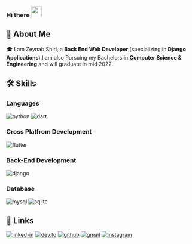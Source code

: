 ### Hi there <img src="https://media.giphy.com/media/hvRJCLFzcasrR4ia7z/giphy.gif" width="29px">

## 🚀 About Me

🎓 I am Zeynab Shiri, a **Back End Web Developer** (specializing in **Django Applications**).I am also Pursuing my Bachelors in **Computer Science & Engineering** and will graduate in mid 2022.

## 🛠️ Skills

### Languages

![python](https://img.shields.io/badge/Python-3776AB?style=for-the-badge&logo=python&logoColor=white)
![dart](https://img.shields.io/badge/Dart-28B6F6?style=for-the-badge&logo=dart&logoColor=white)

### Cross Platfrom Development

![flutter](https://img.shields.io/badge/Flutter-28B6F6?style=for-the-badge&logo=flutter&logoColor=white)


### Back-End Development

![django](https://img.shields.io/badge/Django-092E20?style=for-the-badge&logo=django&logoColor=white)

### Database

![mysql](https://img.shields.io/badge/MySQL-00000F?style=for-the-badge&logo=mysql&logoColor=white)
![sqlite](https://img.shields.io/badge/SQLite-07405E?style=for-the-badge&logo=sqlite&logoColor=white)

## 🔗 Links

[![linked-in](https://img.shields.io/badge/Linked_In-0077B5?style=for-the-badge&logo=LinkedIn&logoColor=white)](https://www.linkedin.com/in/zeynab-shiri-170367151/)
[![dev.to](https://img.shields.io/badge/Dev.to-0A0A0A?style=for-the-badge&logo=DevdotTo&logoColor=white)](https://dev.to/zeyysh)
[![github](https://img.shields.io/badge/GitHub-000000?style=for-the-badge&logo=GitHub&logoColor=white)](https://github.com/zeyysh)
[![gmail](https://img.shields.io/badge/Gmail-D14836?style=for-the-badge&logo=Gmail&logoColor=white)](mailto:zeynabshiri00@gmial.com)
[![instagram](https://img.shields.io/badge/Instagram-E4405F?style=for-the-badge&logo=instagram&logoColor=white)](https://www.instagram.com/sh_zeyy/)
